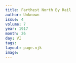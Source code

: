 ```yaml
---
title: Farthest North By Rail
author: Unknown
issue: 4
volume: 7
year: 1917
month: 26
day: VI
tags:
layout: page.njk
image:
---
```

